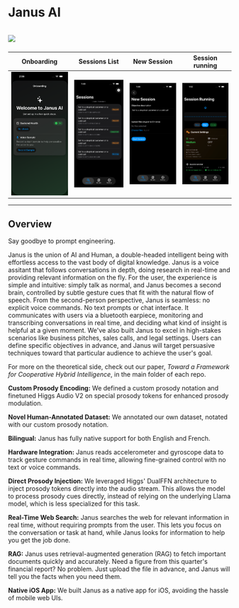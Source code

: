 # Janus AI

## ![](janus_header.gif)

| Onboarding | Sessions List | New Session | Session running |
| ---------- | ------------- | ----------- | --------------- |
| ![](4.png) | ![](2.png)    | ![](1.png)  | ![](3.png)      |

---

## Overview

Say goodbye to prompt engineering.

Janus is the union of AI and Human, a double-headed intelligent being with effortless access to the vast body of digital knowledge. Janus is a voice assitant that follows conversations in depth, doing research in real-time and providing relevant information on the fly. For the user, the experience is simple and intuitive: simply talk as normal, and Janus becomes a second brain, controlled by subtle gesture cues that fit with the natural flow of speech. From the second-person perspective, Janus is seamless: no explicit voice commands. No text prompts or chat interface. It communicates with users via a bluetooth earpiece, monitoring and transcribing conversations in real time, and deciding what kind of insight is helpful at a given moment. We've also built Janus to excel in high-stakes scenarios like business pitches, sales calls, and legal settings. Users can define specific objectives in advance, and Janus will target persuasive techniques toward that particular audience to achieve the user's goal.

For more on the theoretical side, check out our paper, _Toward a Framework for Cooperative Hybrid Intelligence_, in the main folder of each repo.

**Custom Prosody Encoding:** We defined a custom prosody notation and finetuned Higgs Audio V2 on special prosody tokens for enhanced prosody modulation.

**Novel Human-Annotated Dataset:** We annotated our own dataset, notated with our custom prosody notation.

**Bilingual:** Janus has fully native support for both English and French.

**Hardware Integration:** Janus reads accelerometer and gyroscope data to track gesture commands in real time, allowing fine-grained control with no text or voice commands.

**Direct Prosody Injection:** We leveraged Higgs' DualFFN architecture to inject prosody tokens directly into the audio stream. This allows the model to process prosody cues directly, instead of relying on the underlying Llama model, which is less specialized for this task.

**Real-Time Web Search:** Janus searches the web for relevant information in real time, without requiring prompts from the user. This lets you focus on the conversation or task at hand, while Janus looks for information to help you get the job done.

**RAG:** Janus uses retrieval-augmented generation (RAG) to fetch important documents quickly and accurately. Need a figure from this quarter's financial report? No problem. Just upload the file in advance, and Janus will tell you the facts when you need them.

**Native iOS App:** We built Janus as a native app for iOS, avoiding the hassle of mobile web UIs.
